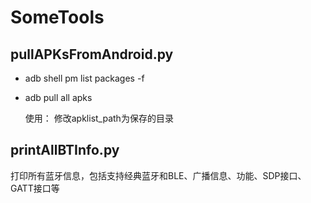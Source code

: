 # SomeTools

## pullAPKsFromAndroid.py
- adb shell pm list packages -f
- adb pull all apks

  使用：
  修改apklist_path为保存的目录

## printAllBTInfo.py
打印所有蓝牙信息，包括支持经典蓝牙和BLE、广播信息、功能、SDP接口、GATT接口等
